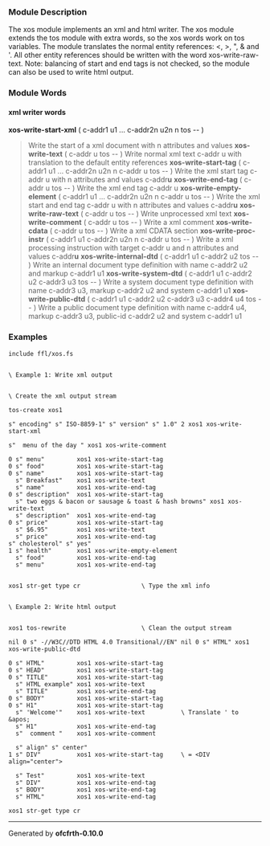 ### Module Description ###
The xos module implements an xml and html writer. The xos module extends
the tos module with extra words, so the xos words work on tos variables.
The module translates the normal entity references: &lt;, &gt;, &quot;,
&amp; and '. All other entity references should be written with the word
xos-write-raw-text. Note: balancing of start and end tags is not checked,
so the module can also be used to write html output.

### Module Words ###
#### xml writer words ####
**xos-write-start-xml** ( c-addr1 u1 ... c-addr2n u2n n tos -- )
> Write the start of a xml document with n attributes and values
**xos-write-text** ( c-addr u tos -- )
> Write normal xml text c-addr u with translation to the default entity references
**xos-write-start-tag** ( c-addr1 u1 ... c-addr2n u2n n c-addr u tos -- )
> Write the xml start tag c-addr u with n attributes and values c-addr**u**
**xos-write-end-tag** ( c-addr u tos -- )
> Write the xml end tag c-addr u
**xos-write-empty-element** ( c-addr1 u1 ... c-addr2n u2n n c-addr u tos -- )
> Write the xml start and end tag c-addr u with n attributes and values c-addr**u**
**xos-write-raw-text** ( c-addr u tos -- )
> Write unprocessed xml text
**xos-write-comment** ( c-addr u tos -- )
> Write a xml comment
**xos-write-cdata** ( c-addr u tos -- )
> Write a xml CDATA section
**xos-write-proc-instr** ( c-addr1 u1 c-addr2n u2n n c-addr u tos -- )
> Write a xml processing instruction with target c-addr u and n attributes and values c-addr**u**
**xos-write-internal-dtd** ( c-addr1 u1 c-addr2 u2 tos -- )
> Write an internal document type definition with name c-addr2 u2 and markup c-addr1 u1
**xos-write-system-dtd** ( c-addr1 u1 c-addr2 u2 c-addr3 u3 tos -- )
> Write a system document type definition with name c-addr3 u3, markup c-addr2 u2 and system c-addr1 u1
**xos-write-public-dtd** ( c-addr1 u1 c-addr2 u2 c-addr3 u3 c-addr4 u4 tos -- )
> Write a public document type definition with name c-addr4 u4, markup c-addr3 u3, public-id c-addr2 u2 and system c-addr1 u1
### Examples ###
```
include ffl/xos.fs


\ Example 1: Write xml output


\ Create the xml output stream

tos-create xos1

s" encoding" s" ISO-8859-1" s" version" s" 1.0" 2 xos1 xos-write-start-xml

s"  menu of the day " xos1 xos-write-comment

0 s" menu"         xos1 xos-write-start-tag
0 s" food"         xos1 xos-write-start-tag
0 s" name"         xos1 xos-write-start-tag
  s" Breakfast"    xos1 xos-write-text
  s" name"         xos1 xos-write-end-tag
0 s" description"  xos1 xos-write-start-tag
  s" two eggs & bacon or sausage & toast & hash browns" xos1 xos-write-text
  s" description"  xos1 xos-write-end-tag
0 s" price"        xos1 xos-write-start-tag
  s" $6.95"        xos1 xos-write-text
  s" price"        xos1 xos-write-end-tag
s" cholesterol" s" yes"
1 s" health"       xos1 xos-write-empty-element
  s" food"         xos1 xos-write-end-tag
  s" menu"         xos1 xos-write-end-tag


xos1 str-get type cr                 \ Type the xml info


\ Example 2: Write html output


xos1 tos-rewrite                     \ Clean the output stream

nil 0 s" -//W3C//DTD HTML 4.0 Transitional//EN" nil 0 s" HTML" xos1 xos-write-public-dtd

0 s" HTML"         xos1 xos-write-start-tag
0 s" HEAD"         xos1 xos-write-start-tag
0 s" TITLE"        xos1 xos-write-start-tag
  s" HTML example" xos1 xos-write-text
  s" TITLE"        xos1 xos-write-end-tag
0 s" BODY"         xos1 xos-write-start-tag
0 s" H1"           xos1 xos-write-start-tag
  s" 'Welcome'"    xos1 xos-write-text          \ Translate ' to &apos;
  s" H1"           xos1 xos-write-end-tag
  s"  comment "    xos1 xos-write-comment
  
  s" align" s" center"
1 s" DIV"          xos1 xos-write-start-tag     \ = <DIV align="center">

  s" Test"         xos1 xos-write-text
  s" DIV"          xos1 xos-write-end-tag
  s" BODY"         xos1 xos-write-end-tag
  s" HTML"         xos1 xos-write-end-tag
  
xos1 str-get type cr
```

---

Generated by **ofcfrth-0.10.0**